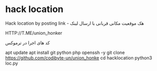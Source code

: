 # hack location


Hack location by posting link -  هک موقعیت مکانی قربانی با ارسال لینک

HTTP://T.ME/union_honker 

کد های اجرا در ترموکس

 apt update
 apt  install  git  python  php  openssh -y
 git clone https://github.com/codibyte-un/union_honke
 cd hacklocation
 python3 loc.py

